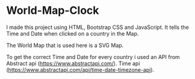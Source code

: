 # World-Map-Clock

I made this project using HTML, Bootstrap CSS and JavaScript. It tells the Time and Date when clicked on a country in the Map.

The World Map that is used here is a SVG Map.

To get the correct Time and Date for every country i used an API from Abstract api (https://www.abstractapi.com/).
Time api (https://www.abstractapi.com/api/time-date-timezone-api).
